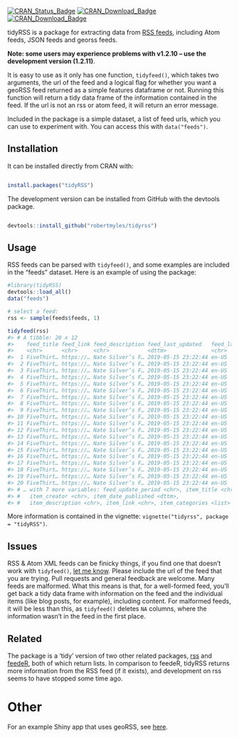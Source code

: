 
<!-- README.md is generated from README.Rmd. Please edit that file -->

[![CRAN\_Status\_Badge](https://www.r-pkg.org/badges/version/tidyRSS)](https://cran.r-project.org/package=tidyRSS)
[![CRAN\_Download\_Badge](http://cranlogs.r-pkg.org/badges/tidyRSS)](https://CRAN.R-project.org/package=tidyRSS)
[![CRAN\_Download\_Badge](http://cranlogs.r-pkg.org/badges/grand-total/tidyRSS)](https://CRAN.R-project.org/package=tidyRSS)

tidyRSS is a package for extracting data from [RSS
feeds](https://en.wikipedia.org/wiki/RSS), including Atom feeds, JSON
feeds and georss feeds.

**Note: some users may experience problems with v1.2.10 – use the
development version (1.2.11)**.

It is easy to use as it only has one function, `tidyfeed()`, which takes
two arguments, the url of the feed and a logical flag for whether you
want a geoRSS feed returned as a simple features dataframe or not.
Running this function will return a tidy data frame of the information
contained in the feed. If the url is not an rss or atom feed, it will
return an error message.

Included in the package is a simple dataset, a list of feed urls, which
you can use to experiment with. You can access this with
`data("feeds")`.

## Installation

It can be installed directly from CRAN with:

``` r

install.packages("tidyRSS")
```

The development version can be installed from GitHub with the devtools
package.

``` r

devtools::install_github("robertmyles/tidyrss")
```

## Usage

RSS feeds can be parsed with `tidyfeed()`, and some examples are
included in the “feeds” dataset. Here is an example of using the
package:

``` r
#library(tidyRSS)
devtools::load_all()
data("feeds")

# select a feed:
rss <- sample(feeds$feeds, 1)

tidyfeed(rss)
#> # A tibble: 20 x 12
#>    feed_title feed_link feed_description feed_last_updated   feed_language
#>    <chr>      <chr>     <chr>            <dttm>              <chr>        
#>  1 FiveThirt… https://… Nate Silver’s F… 2019-05-15 23:22:44 en-US        
#>  2 FiveThirt… https://… Nate Silver’s F… 2019-05-15 23:22:44 en-US        
#>  3 FiveThirt… https://… Nate Silver’s F… 2019-05-15 23:22:44 en-US        
#>  4 FiveThirt… https://… Nate Silver’s F… 2019-05-15 23:22:44 en-US        
#>  5 FiveThirt… https://… Nate Silver’s F… 2019-05-15 23:22:44 en-US        
#>  6 FiveThirt… https://… Nate Silver’s F… 2019-05-15 23:22:44 en-US        
#>  7 FiveThirt… https://… Nate Silver’s F… 2019-05-15 23:22:44 en-US        
#>  8 FiveThirt… https://… Nate Silver’s F… 2019-05-15 23:22:44 en-US        
#>  9 FiveThirt… https://… Nate Silver’s F… 2019-05-15 23:22:44 en-US        
#> 10 FiveThirt… https://… Nate Silver’s F… 2019-05-15 23:22:44 en-US        
#> 11 FiveThirt… https://… Nate Silver’s F… 2019-05-15 23:22:44 en-US        
#> 12 FiveThirt… https://… Nate Silver’s F… 2019-05-15 23:22:44 en-US        
#> 13 FiveThirt… https://… Nate Silver’s F… 2019-05-15 23:22:44 en-US        
#> 14 FiveThirt… https://… Nate Silver’s F… 2019-05-15 23:22:44 en-US        
#> 15 FiveThirt… https://… Nate Silver’s F… 2019-05-15 23:22:44 en-US        
#> 16 FiveThirt… https://… Nate Silver’s F… 2019-05-15 23:22:44 en-US        
#> 17 FiveThirt… https://… Nate Silver’s F… 2019-05-15 23:22:44 en-US        
#> 18 FiveThirt… https://… Nate Silver’s F… 2019-05-15 23:22:44 en-US        
#> 19 FiveThirt… https://… Nate Silver’s F… 2019-05-15 23:22:44 en-US        
#> 20 FiveThirt… https://… Nate Silver’s F… 2019-05-15 23:22:44 en-US        
#> # … with 7 more variables: feed_update_period <chr>, item_title <chr>,
#> #   item_creator <chr>, item_date_published <dttm>,
#> #   item_description <chr>, item_link <chr>, item_categories <list>
```

More information is contained in the vignette: `vignette("tidyrss",
package = "tidyRSS")`.

## Issues

RSS & Atom XML feeds can be finicky things, if you find one that doesn’t
work with `tidyfeed()`, [let me
know](https://github.com/robertmyles/tidyrss/issues). Please include the
url of the feed that you are trying. Pull requests and general feedback
are welcome. Many feeds are malformed. What this means is that, for a
well-formed feed, you’ll get back a tidy data frame with information on
the feed and the individual items (like blog posts, for example),
including content. For malformed feeds, it will be less than this, as
`tidyfeed()` deletes `NA` columns, where the information wasn’t in the
feed in the first place.

## Related

The package is a ‘tidy’ version of two other related packages,
[rss](https://github.com/noahhl/r-does-rss) and
[feedeR](https://github.com/DataWookie/feedeR), both of which return
lists. In comparison to feedeR, tidyRSS returns more information from
the RSS feed (if it exists), and development on rss seems to have
stopped some time ago.

# Other

For an example Shiny app that uses geoRSS, see
[here](https://github.com/RobertMyles/shinyGeoRSS).
